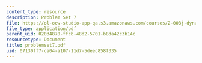 ```yaml
---
content_type: resource
description: Problem Set 7
file: https://ol-ocw-studio-app-qa.s3.amazonaws.com/courses/2-003j-dynamics-and-vibration-13-013j-fall-2002/07130ff7ca04a10711d75deec858f335_problemset7.pdf
file_type: application/pdf
parent_uid: 02034870-ffcb-48d2-5701-b8da42c3b14c
resourcetype: Document
title: problemset7.pdf
uid: 07130ff7-ca04-a107-11d7-5deec858f335
---
```

